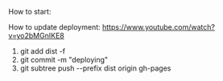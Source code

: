How to start:

How to update deployment:
https://www.youtube.com/watch?v=yo2bMGnIKE8
1. git add dist -f
2. git commit -m "deploying"
3. git subtree push --prefix dist origin gh-pages
